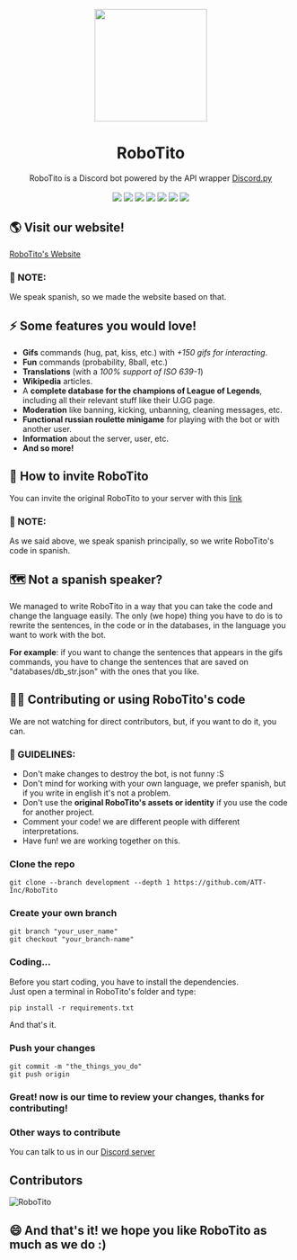 <p align="center"><img src="https://i.imgur.com/6ocVOuW.jpg" width="200px" height="200px"></p>

<h1 align="center">RoboTito</h1>
<p align="center">
  RoboTito is a Discord bot powered by the API wrapper <a href="https://discordpy.rtfd.io" target="_blank">Discord.py</a><br><br>
  <img src="https://img.shields.io/github/languages/top/Ti7oyan/RoboTito">
  <img src="https://img.shields.io/github/contributors/Ti7oyan/RoboTito?color=blue">
  <img src="https://img.shields.io/github/license/Ti7oyan/RoboTito?color=blue">
  <img src="https://img.shields.io/maintenance/yes/2021?color=blue">
  <img src="https://img.shields.io/github/checks-status/Ti7oyan/RoboTito/development">
  <img src="https://scrutinizer-ci.com/g/Ti7oyan/RoboTito/badges/build.png?b=development">
  <img src="https://scrutinizer-ci.com/g/Ti7oyan/RoboTito/badges/quality-score.png">
</p>

## 🌎 Visit our website!
[RoboTito's Website](https://att-inc.github.io/RoboTito)

### 📃 NOTE: 
We speak spanish, so we made the website based on that.

## ⚡️ Some features you would love!
- **Gifs** commands (hug, pat, kiss, etc.) with *+150 gifs for interacting*.
- **Fun** commands (probability, 8ball, etc.)
- **Translations** (with a *100% support of ISO 639-1*)
- **Wikipedia** articles.
- A **complete database for the champions of League of Legends**, including all their relevant stuff like their U.GG page.
- **Moderation** like banning, kicking, unbanning, cleaning messages, etc.
- **Functional russian roulette minigame** for playing with the bot or with another user.
- **Information** about the server, user, etc.
- **And so more!**

## 👋 How to invite RoboTito
You can invite the original RoboTito to your server with this [link](https://discord.com/oauth2/authorize?client_id=820819824669491210&permissions=8&scope=bot)

### 📃 NOTE: 
As we said above, we speak spanish principally, so we write RoboTito's code in spanish.

## 🗺 Not a spanish speaker?
We managed to write RoboTito in a way that you can take the code and change the language easily. The only (we hope) thing you have to do is to rewrite the sentences, in the code or in the databases, in the language you want to work with the bot.

**For example**: if you want to change the sentences that appears in the gifs commands, you have to change the sentences that are saved on "databases/db_str.json" with the ones that you like.

## 👨‍💻 Contributing or using RoboTito's code
We are not watching for direct contributors, but, if you want to do it, you can.

### 🔰 GUIDELINES:
- Don't make changes to destroy the bot, is not funny :S
- Don't mind for working with your own language, we prefer spanish, but if you write in english it's not a problem.
- Don't use the **original RoboTito's assets or identity** if you use the code for another project.
- Comment your code! we are different people with different interpretations.
- Have fun! we are working together on this.

### Clone the repo
~~~
git clone --branch development --depth 1 https://github.com/ATT-Inc/RoboTito
~~~

### Create your own branch
~~~
git branch "your_user_name"
git checkout "your_branch-name"
~~~

### Coding...
Before you start coding, you have to install the dependencies.  
Just open a terminal in RoboTito's folder and type:
~~~
pip install -r requirements.txt
~~~
And that's it.

### Push your changes
~~~
git commit -m "the_things_you_do"
git push origin
~~~

### Great! now is our time to review your changes, thanks for contributing!

### Other ways to contribute
You can talk to us in our [Discord server](https://discord.gg/W2ReeE6kV5)

## Contributors
![RoboTito](https://contrib.rocks/image?repo=ATT-Inc/RoboTito)

## 😄 And that's it! we hope you like RoboTito as much as we do :)
